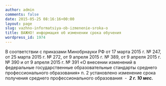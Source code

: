 ```yaml
---
author: admin
comments: false
date: 2015-05-25 08:16:16+00:00
layout: page
slug: vazhno-informatsiya-ob-izmenenie-sroka-o
title: ВАЖНО! информация об изменении срока обучения
wordpress_id: 1974
---
```


В соответствии с приказами Минобрнауки РФ от 17 марта 2015 г. № 247, от 25 марта 2015 г. № 272, от 9 апреля 2015 г. № 389, от 9 апреля 2015 г. № 390 и от 9 апреля 2015 г. № 391 «О внесении изменений в федеральные государственные образовательные стандарты среднего профессионального образования» п. 2 установлено изменение срока получения среднего профессионального образования  -  **_2 г. 10 мес._**
